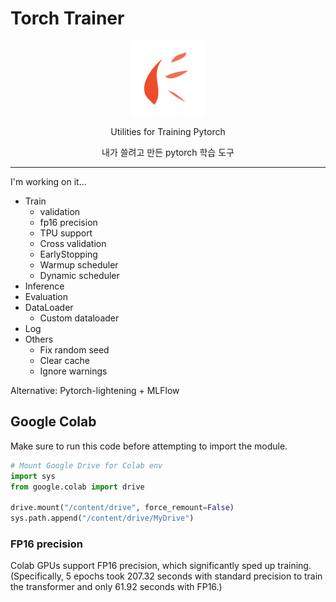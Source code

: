 # Torch Trainer 

<div align="center">
  <img src="./src/flare.svg" alt="" style="width: 120px"/>
  <p>Utilities for Training Pytorch</p>
  <p>내가 쓸려고 만든 pytorch 학습 도구</p>
</div>

---

I'm working on it...

- Train
  - validation
  - fp16 precision
  - TPU support
  - Cross validation
  - EarlyStopping
  - Warmup scheduler
  - Dynamic scheduler
- Inference
- Evaluation
- DataLoader
  - Custom dataloader
- Log
- Others
  - Fix random seed
  - Clear cache
  - Ignore warnings

Alternative: Pytorch-lightening + MLFlow

## Google Colab

Make sure to run this code before attempting to import the module.

```python
# Mount Google Drive for Colab env
import sys
from google.colab import drive

drive.mount("/content/drive", force_remount=False)
sys.path.append("/content/drive/MyDrive")
```

### FP16 precision

Colab GPUs support FP16 precision, which significantly sped up training. (Specifically, 5 epochs took 207.32 seconds with standard precision to train the transformer and only 61.92 seconds with FP16.)
